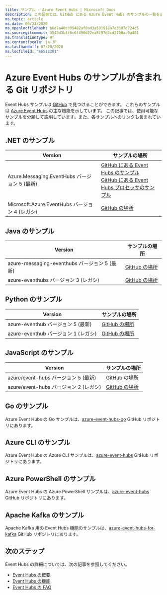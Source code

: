 ```yaml
---
title: サンプル - Azure Event Hubs | Microsoft Docs
description: この記事では、GitHub にある Azure Event Hubs のサンプルの一覧を示します。
ms.topic: article
ms.date: 06/23/2020
ms.openlocfilehash: b6d7a40e399482af0ad3a501918a7e3307d724c5
ms.sourcegitcommit: 3543d3b4f6c6f496d22ea5f97d8cd2700ac9a481
ms.translationtype: HT
ms.contentlocale: ja-JP
ms.lasthandoff: 07/20/2020
ms.locfileid: "86512301"
---
```

# <a name="git-repositories-with-samples-for-azure-event-hubs"></a>Azure Event Hubs のサンプルが含まれる Git リポジトリ 
Event Hubs サンプルは [GitHub](https://github.com/Azure/azure-event-hubs/tree/master/samples) で見つけることができます。 これらのサンプルは [Azure Event Hubs](./index.yml) の主な機能を示しています。 この記事では、使用可能なサンプルを分類して説明しています。また、各サンプルへのリンクも含まれています。

## <a name="net-samples"></a>.NET のサンプル

| Version | サンプルの場所 |
| ------- | ---------------- | 
| Azure.Messaging.EventHubs バージョン 5 (最新) | [GitHub にある Event Hubs のサンプル](https://github.com/Azure/azure-sdk-for-net/tree/master/sdk/eventhub/Azure.Messaging.EventHubs/samples)<br/>[GitHub にある Event Hubs プロセッサのサンプル](https://github.com/Azure/azure-sdk-for-net/tree/master/sdk/eventhub/Azure.Messaging.EventHubs.Processor/samples) | 
| Microsoft.Azure.EventHubs バージョン 4 (レガシ) | [GitHub の場所](https://github.com/Azure/azure-event-hubs/tree/master/samples/DotNet/) |

## <a name="java-samples"></a>Java のサンプル

| Version | サンプルの場所 |
| ------- | ---------------- | 
| azure-messaging-eventhubs バージョン 5 (最新) | [GitHub の場所](https://github.com/Azure/azure-sdk-for-java/tree/master/sdk/eventhubs/azure-messaging-eventhubs/src/samples/java/com/azure/messaging/eventhubs) | 
| azure-eventhubs バージョン 3 (レガシ) | [GitHub の場所](https://github.com/Azure/azure-event-hubs/tree/master/samples/Java/) |

## <a name="python-samples"></a>Python のサンプル

| Version | サンプルの場所 |
| ------- | ---------------- | 
| azure-eventhub バージョン 5 (最新) | [GitHub の場所](https://github.com/Azure/azure-sdk-for-python/tree/master/sdk/eventhub/azure-eventhub/samples) | 
| azure-eventhub バージョン 1 (レガシ) | [GitHub の場所](https://github.com/Azure/azure-sdk-for-python/tree/release/eventhub-v1/sdk/eventhub/azure-eventhubs/examples) |

## <a name="javascript-samples"></a>JavaScript のサンプル

| Version | サンプルの場所 |
| ------- | ---------------- | 
| azure/event-hubs バージョン 5 (最新) | [GitHub の場所](https://github.com/Azure/azure-sdk-for-js/tree/master/sdk/eventhub/event-hubs/samples) | 
| azure/event-hubs バージョン 2 (レガシ) | [GitHub の場所](https://github.com/Azure/azure-sdk-for-js/tree/%40azure/event-hubs_2.1.0/sdk/eventhub/event-hubs/samples) |


## <a name="go-samples"></a>Go のサンプル
Azure Event Hubs の Go サンプルは、[azure-event-hubs-go](https://github.com/Azure/azure-event-hubs-go/tree/master/_examples) GitHub リポジトリにあります。

## <a name="azure-cli-samples"></a>Azure CLI のサンプル
Azure Event Hubs の Azure CLI サンプルは、[azure-event-hubs](https://github.com/Azure/azure-event-hubs/tree/master/samples/Management/CLI) GitHub リポジトリにあります。

## <a name="azure-powershell-samples"></a>Azure PowerShell のサンプル
Azure Event Hubs の Azure PowerShell サンプルは、[azure-event-hubs](https://github.com/Azure/azure-event-hubs/tree/master/samples/Management/PowerShell) GitHub リポジトリにあります。
 
## <a name="apache-kafka-samples"></a>Apache Kafka のサンプル
Apache Kafka 用の Event Hubs 機能のサンプルは、[azure-event-hubs-for-kafka](https://github.com/Azure/azure-event-hubs-for-kafka) GitHub リポジトリにあります。

## <a name="next-steps"></a>次のステップ
Event Hubs の詳細については、次の記事を参照してください。

- [Event Hubs の概要](./event-hubs-about.md)
- [Event Hubs の機能](event-hubs-features.md)
- [Event Hubs の FAQ](event-hubs-faq.md)
